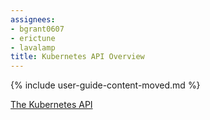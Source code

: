 ```yaml
---
assignees:
- bgrant0607
- erictune
- lavalamp
title: Kubernetes API Overview
---
```


{% include user-guide-content-moved.md %}

[The Kubernetes API](/docs/concepts/overview/kubernetes-api/)